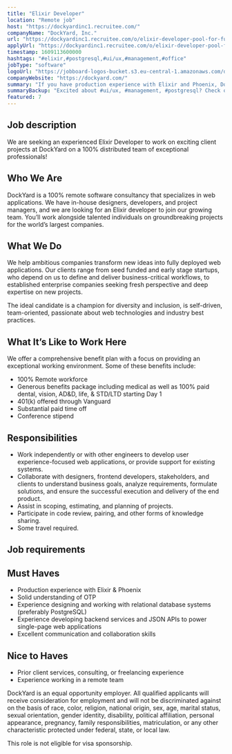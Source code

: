 ```yaml
---
title: "Elixir Developer"
location: "Remote job"
host: "https://dockyardinc1.recruitee.com/"
companyName: "DockYard, Inc."
url: "https://dockyardinc1.recruitee.com/o/elixir-developer-pool-for-future-positions"
applyUrl: "https://dockyardinc1.recruitee.com/o/elixir-developer-pool-for-future-positions/c/new"
timestamp: 1609113600000
hashtags: "#elixir,#postgresql,#ui/ux,#management,#office"
jobType: "software"
logoUrl: "https://jobboard-logos-bucket.s3.eu-central-1.amazonaws.com/dockyard-inc-"
companyWebsite: "https://dockyard.com/"
summary: "If you have production experience with Elixir and Phoenix, DockYard, Inc. is looking for someone with your skillset."
summaryBackup: "Excited about #ui/ux, #management, #postgresql? Check out this job post!"
featured: 7
---
```


## Job description

We are seeking an experienced Elixir Developer to work on exciting client projects at DockYard on a 100% distributed team of exceptional professionals!

## Who We Are

DockYard is a 100% remote software consultancy that specializes in web applications. We have in-house designers, developers, and project managers, and we are looking for an Elixir developer to join our growing team. You’ll work alongside talented individuals on groundbreaking projects for the world’s largest companies.

## What We Do

We help ambitious companies transform new ideas into fully deployed web applications. Our clients range from seed funded and early stage startups, who depend on us to define and deliver business-critical workflows, to established enterprise companies seeking fresh perspective and deep expertise on new projects.

The ideal candidate is a champion for diversity and inclusion, is self-driven, team-oriented, passionate about web technologies and industry best practices.

## What It’s Like to Work Here

We offer a comprehensive benefit plan with a focus on providing an exceptional working environment. Some of these benefits include:

*   100% Remote workforce
*   Generous benefits package including medical as well as 100% paid dental, vision, AD&D, life, & STD/LTD starting Day 1
*   401(k) offered through Vanguard
*   Substantial paid time off
*   Conference stipend

## Responsibilities

*   Work independently or with other engineers to develop user experience-focused web applications, or provide support for existing systems.
*   Collaborate with designers, frontend developers, stakeholders, and clients to understand business goals, analyze requirements, formulate solutions, and ensure the successful execution and delivery of the end product.
*   Assist in scoping, estimating, and planning of projects.
*   Participate in code review, pairing, and other forms of knowledge sharing.
*   Some travel required.

## Job requirements

## Must Haves

*   Production experience with Elixir & Phoenix
*   Solid understanding of OTP
*   Experience designing and working with relational database systems (preferably PostgreSQL)
*   Experience developing backend services and JSON APIs to power single-page web applications
*   Excellent communication and collaboration skills

## Nice to Haves

*   Prior client services, consulting, or freelancing experience
*   Experience working in a remote team

DockYard is an equal opportunity employer. All qualified applicants will receive consideration for employment and will not be discriminated against on the basis of race, color, religion, national origin, sex, age, marital status, sexual orientation, gender identity, disability, political affiliation, personal appearance, pregnancy, family responsibilities, matriculation, or any other characteristic protected under federal, state, or local law.

This role is not eligible for visa sponsorship.
